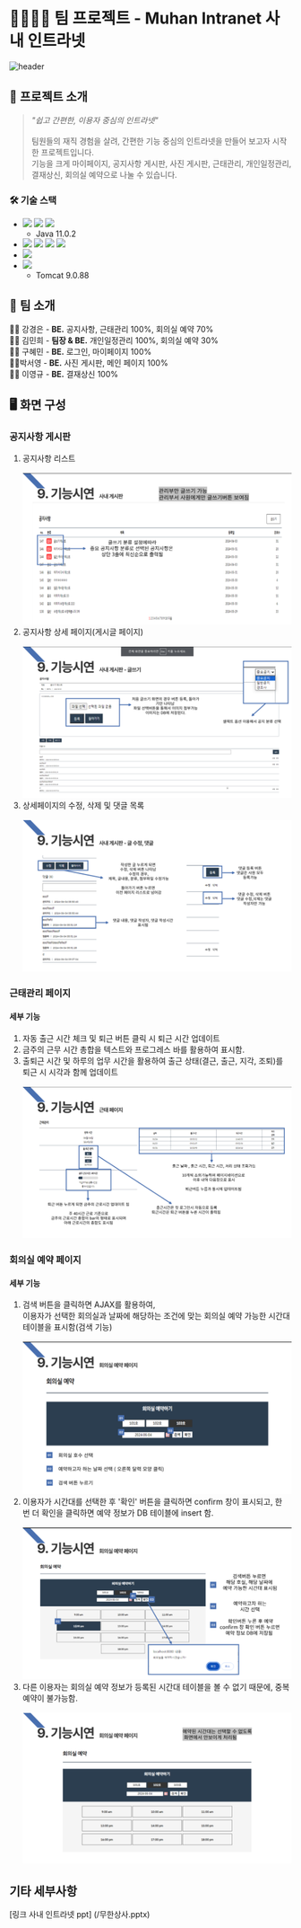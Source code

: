# 👨‍👩‍👧‍👧 팀 프로젝트 - Muhan Intranet 사내 인트라넷

![header](https://capsule-render.vercel.app/api?type=waving&color=timeGradient&height=300&section=header&text=Muhan%20Intranet&animation=fadeIn&fontSize=90)

## 📁 프로젝트 소개
> *"쉽고 간편한, 이용자 중심의 인트라넷"*<br/>
> <br/>
> 팀원들의 재직 경험을 살려, 간편한 기능 중심의 인트라넷을 만들어 보고자 시작한 프로젝트입니다.<br/>
> 기능을 크게 마이페이지, 공지사항 게시판, 사진 게시판, 근태관리, 개인일정관리, 결재상신, 회의실 예약으로 나눌 수 있습니다. <br/>

### 🛠️ 기술 스택
- <img src="https://img.shields.io/badge/java-000000?style=for-the-badge&logo=openjdk&logoColor=white">&nbsp;<img src="https://img.shields.io/badge/spring-6DB33F?style=for-the-badge&logo=spring&logoColor=white">&nbsp;<img src="https://img.shields.io/badge/mysql-4479A1?style=for-the-badge&logo=mysql&logoColor=white">
  + Java 11.0.2
- <img src="https://img.shields.io/badge/HTML5-E34F26?style=for-the-badge&logo=HTML5&logoColor=white">&nbsp;<img src="https://img.shields.io/badge/css3-1572B6?style=for-the-badge&logo=css3&logoColor=white">&nbsp;<img src="https://img.shields.io/badge/javascript-F7DF1E?style=for-the-badge&logo=javascript&logoColor=white">&nbsp;<img src="https://img.shields.io/badge/jQuery-0769AD?style=for-the-badge&logo=jQuery&logoColor=white">
- <img src="https://img.shields.io/badge/intellijidea-000000?style=for-the-badge&logo=intellijidea&logoColor=white">
- <img src="https://img.shields.io/badge/apachetomcat-F8DC75?style=for-the-badge&logo=apachetomcat&logoColor=white"><br>
  -  Tomcat 9.0.88

## 🏃 팀 소개
🙋‍♀️ 강경은 - **BE.** 공지사항, 근태관리 100%, 회의실 예약 70% <br/>
👩‍🦱 김민희 - **팀장 & BE.** 개인일정관리 100%, 회의실 예약 30%<br/>
👩‍🦱 구혜민 - **BE.** 로그인, 마이페이지 100%<br/>
👩‍🦱박서영 - **BE.** 사진 게시판, 메인 페이지 100% <br/>
👩‍🦱 이영규 - **BE.** 결재상신 100% <br/>

## 🖥️ 화면 구성
### 공지사항 게시판
1. 공지사항 리스트<br> <br> ![alt 공지사항 리스트](/img/board_list.png)<br>
2. 공지사항 상세 페이지(게시글 페이지) <br> <br> ![alt 공지사항 상세페이지](/img/board_post.png)<br>
3. 상세페이지의 수정, 삭제 및 댓글 목록 <br> <br> ![alt 공지사항 댓글](/img/board_post_comment.png) <br>
### 근태관리 페이지
#### 세부 기능
1. 자동 출근 시간 체크 및 퇴근 버튼 클릭 시 퇴근 시간 업데이트
2. 금주의 근무 시간 총합을 텍스트와 프로그레스 바를 활용하여 표시함.
3. 출퇴근 시간 및 하루의 업무 시간을 활용하여 출근 상태(결근, 출근, 지각, 조퇴)를 퇴근 시 시각과 함께 업데이트 <br> <br>
![alt 근태](/img/attend.png)

### 회의실 예약 페이지
#### 세부 기능
1. 검색 버튼을 클릭하면 AJAX를 활용하여, <br> 이용자가 선택한 회의실과 날짜에 해당하는 조건에 맞는 회의실 예약 가능한 시간대 테이블을 표시함(검색 기능) <br><br> ![alt 회의실 예약](/img/reservation1.png)
2. 이용자가 시간대를 선택한 후 '확인' 버튼을 클릭하면 confirm 창이 표시되고, 한 번 더 확인을 클릭하면 예약 정보가 DB 테이블에 insert 함. <br><br>![alt 회의실 예약](/img/reservation2.png)
3. 다른 이용자는 회의실 예약 정보가 등록된 시간대 테이블을 볼 수 없기 때문에, 중복 예약이 불가능함. <br><br> ![alt 회의실 예약](/img/reservation3.png)

## 기타 세부사항
[링크 사내 인트라넷 ppt] (/무한상사.pptx)
